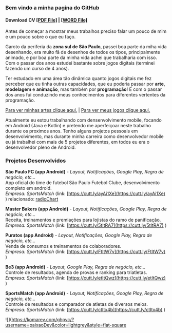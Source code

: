 ### Bem vindo a minha pagina do GitHub

#### Download CV [[PDF File]](https://www.dropbox.com/s/tz3wgg2pmk0jsyh/Curr%C3%ADculo%20%282%29.pdf?dl=0) | [[WORD File]](https://www.dropbox.com/s/gh4ygheglemu0jg/Curr%C3%ADculo.docx?dl=0)

Antes de começar a mostrar meus trabalhos preciso falar um pouco de mim e um pouco sobre o que eu faço.

Garoto da periferia da **zona sul de São Paulo**, passei boa parte da miha vida desenhando, era muito fã de desenhos de todos os tipos, principalmente animado, e por boa parte da minha vida achei que trabalharia com isso. Com o passar dos anos estudei bastante sobre jogos digitais (terminei fazendo um curso de 4 anos). 

Ter estudado em uma área tão dinâmica quanto jogos digitais me fez perceber que eu tinha outras capacidades, que eu poderia passar por **arte**, **modelagem** e **animação**, mas também por **programação**! E com o passar dos anos fui conduzindo meus conhecimentos para diferentes vertentes da programação.

[Para ver minhas artes clique aqui.](https://www.artstation.com/carlosvinicius1) | [Para ver meus jogos clique aqui.](https://vini-portifolio.itch.io/)

Atualmente eu estou trabalhando com densenvolvimento mobile, focando em Android (Java e Kotlin) e pretendo me aperfeiçoar neste trabalho durante os proximos anos. Tenho alguns projetos pessoais em desenvolvimento, mas durante minha carreira como desenvolvedor mobile eu já trabalhei com mais de 5 projetos diferentes, em todos eu era o desenvolvedor pleno de Android.

### Projetos Desenvolvidos

**São Paulo FC (app Android)** - _Layout, Notificações, Google Play, Regra de negócio, etc..._  
App oficial do time de futebol São Paulo Futebol Clube, desenvolvimento completo em android.  
_Empresa: SportsMatch_  (link: [https://cutt.ly/ayAi1Xe](https://cutt.ly/ayAi1Xe) )
relacionado: [radioChart](https://github.com/paixaoDev/RadioChartView)

**Master Bakers (app Android)** - _Layout, Notificações, Google Play, Regra de negócio, etc..._  
Receita, treinamentos e premiações para lojistas do ramo de panificação.  
_Empresa: SportsMatch_ (link: [https://cutt.ly/5tItRA7](https://cutt.ly/5tItRA7) )

**Puratos (app Android)** - _Layout, Notificações, Google Play, Regra de negócio, etc..._  
Venda de consumos e treinamentos de colaboradores.  
_Empresa: SportsMatch_ (link: [https://cutt.ly/FtItW7v](https://cutt.ly/FtItW7v) )

**Be3 (app Android)** - _Layout, Google Play, Regra de negócio, etc..._  
Controle de resultados, agenda de provas e ranking para triatletas.  
_Empresa: SportsMatch_ (link: [https://cutt.ly/etItQwz](https://cutt.ly/etItQwz) )

**SportsMatch (app Android)** - _Layout, Notificações, Google Play, Regra de negócio, etc..._  
Controle de resultados e comparador de atletas de diversos meios.  
_Empresa: SportsMatch_  (link: [https://cutt.ly/ctItx4b](https://cutt.ly/ctItx4b) )

![](https://komarev.com/ghpvc/?username=paixaoDev&color=lightgrey&style=flat-square
